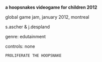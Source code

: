 **a hoopsnakes videogame for children 2012**

global game jam, january 2012, montreal

s.ascher & j.despland


genre:
edutainment

controls:
none




    PROLIFERATE THE HOOPSNAKE